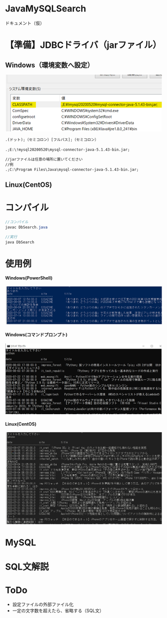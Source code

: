 # JavaMySQLSearch
ドキュメント（仮）

# 【準備】JDBCドライバ（jarファイル）
## Windows（環境変数へ設定）

![jdbc](image/jdbc1.png)

```
.(ドット);（セミコロン）[フルパス];（セミコロン）

.;E:\!mysql20200520\mysql-connector-java-5.1.43-bin.jar;
```
```
//jarファイルは任意の場所に置いてください
//例
.;C:\Program Files\Java\mysql-connector-java-5.1.43-bin.jar;

```

## Linux(CentOS)

# コンパイル
```Java
//コンパイル
javac DbSearch.java
```
```Java
//実行
java DbSearch
```

# 使用例
#### Windows(PowerShell)
![hoge](image/search01.png)


#### Windows(コマンドプロンプト)
![hoge](image/search03.png)

#### Linux(CentOS)
![hoge](image/search02.png)

# MySQL

# SQL文解説

# ToDo
- 設定ファイルの外部ファイル化
- 一定の文字数を超えたら、省略する（SQL文）
